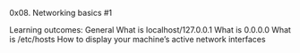 0x08. Networking basics #1

Learning outcomes:
General
What is localhost/127.0.0.1
What is 0.0.0.0
What is /etc/hosts
How to display your machine’s active network interfaces
